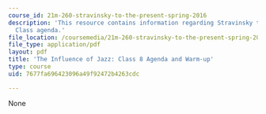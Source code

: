 ```yaml
---
course_id: 21m-260-stravinsky-to-the-present-spring-2016
description: 'This resource contains information regarding Stravinsky to the present:
  Class agenda.'
file_location: /coursemedia/21m-260-stravinsky-to-the-present-spring-2016/7677fa696423096a49f92472b4263cdc_MIT21M_260S16_class08.pdf
file_type: application/pdf
layout: pdf
title: 'The Influence of Jazz: Class 8 Agenda and Warm-up'
type: course
uid: 7677fa696423096a49f92472b4263cdc

---
```

None